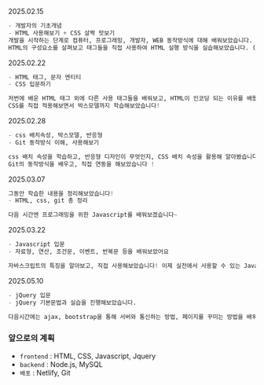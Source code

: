 2025.02.15
```python
- 개발자의 기초개념
- HTML 사용해보기 + CSS 살짝 맛보기
개발을 시작하는 단계로 컴퓨터, 프로그래밍, 개발자, WEB 동작방식에 대해 배워보았습니다.
HTML의 구성요소를 살펴보고 태그들을 직접 사용하여 HTML 실행 방식을 실습해보았습니다. (a, h1~h6, p, img, ul, ol, table, form 태그) 
```

2025.02.22
```python
- HTML 태그, 문자 엔티티
- CSS 입문하기 

저번에 배운 HTML 태그 외에 다른 사용 태그들을 배워보고, HTML이 인코딩 되는 이유를 배웠습니다.
CSS를 직접 적용해보면서 박스모델까지 학습해보았습니다!
```

2025.02.28
```python
- css 배치속성, 박스모델, 반응형 
- Git 동작방식 이해, 사용해보기

css 배치 속성을 학습하고, 반응형 디자인이 무엇인지, CSS 배치 속성을 활용해 알아봤습니다.
Git의 동작방식을 배우고, 직접 연동을 해보았습니다 !
```

2025.03.07
```python
그동안 학습한 내용을 정리해보았습니다!
- HTML, css, git 총 정리

다음 시간엔 프로그래밍을 위한 Javascript를 배워보겠습니다~
```

2025.03.22
```python
- Javascript 입문
- 자료형, 연산, 조건문, 이벤트, 반복문 등을 배워보았어요

자바스크립트의 특징을 알아보고, 직접 사용해보았습니다! 이제 실전에서 사용할 수 있는 Javascript 라이브러리를 다음시간에 학습하겠습니다.
```

2025.05.10
```python
- jQuery 입문
- jQuery 기본문법과 실습을 진행해보았습니다. 

다음시간에는 ajax, bootstrap을 통해 서버와 통신하는 방법, 페이지를 꾸미는 방법을 배워보겠습니다.
```

### 앞으로의 계획
- `frontend` : HTML, CSS, Javascript, Jquery
- `backend` : Node.js, MySQL
- `배포` : Netlify, Git
